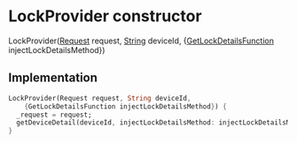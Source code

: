 


# LockProvider constructor







LockProvider([Request](https://pub.dev/documentation/yonomi_platform_sdk/1.0.5/request_request/Request-class.html) request, [String](https://api.flutter.dev/flutter/dart-core/String-class.html) deviceId, {[GetLockDetailsFunction](../../providers_lock_provider/GetLockDetailsFunction.md) injectLockDetailsMethod})





## Implementation

```dart
LockProvider(Request request, String deviceId,
    {GetLockDetailsFunction injectLockDetailsMethod}) {
  _request = request;
  getDeviceDetail(deviceId, injectLockDetailsMethod: injectLockDetailsMethod);
}
```







